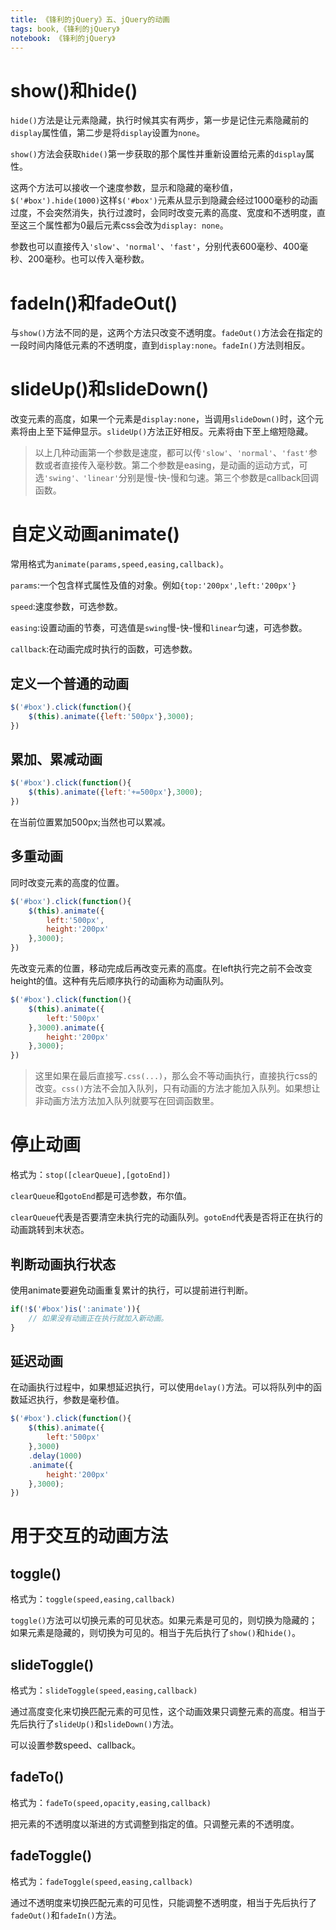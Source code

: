 ```yaml
---
title: 《锋利的jQuery》五、jQuery的动画
tags: book,《锋利的jQuery》
notebook: 《锋利的jQuery》
---
```


# show()和hide()

`hide()`方法是让元素隐藏，执行时候其实有两步，第一步是记住元素隐藏前的`display`属性值，第二步是将`display`设置为`none`。

`show()`方法会获取`hide()`第一步获取的那个属性并重新设置给元素的`display`属性。

这两个方法可以接收一个速度参数，显示和隐藏的毫秒值，`$('#box').hide(1000)`这样`$('#box')`元素从显示到隐藏会经过1000毫秒的动画过度，不会突然消失，执行过渡时，会同时改变元素的高度、宽度和不透明度，直至这三个属性都为0最后元素css会改为`display: none`。

参数也可以直接传入`'slow'`、`'normal'`、`'fast'`，分别代表600毫秒、400毫秒、200毫秒。也可以传入毫秒数。

# fadeIn()和fadeOut()

与`show()`方法不同的是，这两个方法只改变不透明度。`fadeOut()`方法会在指定的一段时间内降低元素的不透明度，直到`display:none`。`fadeIn()`方法则相反。

# slideUp()和slideDown()

改变元素的高度，如果一个元素是`display:none`，当调用`slideDown()`时，这个元素将由上至下延伸显示。`slideUp()`方法正好相反。元素将由下至上缩短隐藏。

> 以上几种动画第一个参数是速度，都可以传`'slow'`、`'normal'`、`'fast'`参数或者直接传入毫秒数。第二个参数是easing，是动画的运动方式，可选`'swing'、'linear'`分别是慢-快-慢和匀速。第三个参数是callback回调函数。

# 自定义动画animate()

常用格式为`animate(params,speed,easing,callback)`。

`params`:一个包含样式属性及值的对象。例如`{top:'200px',left:'200px'}`

`speed`:速度参数，可选参数。

`easing`:设置动画的节奏，可选值是`swing`慢-快-慢和`linear`匀速，可选参数。

`callback`:在动画完成时执行的函数，可选参数。

## 定义一个普通的动画

```js
$('#box').click(function(){
    $(this).animate({left:'500px'},3000);
})
```

## 累加、累减动画

```js
$('#box').click(function(){
    $(this).animate({left:'+=500px'},3000);
})
```

在当前位置累加500px;当然也可以累减。

## 多重动画

同时改变元素的高度的位置。

```js
$('#box').click(function(){
    $(this).animate({
        left:'500px',
        height:'200px'
    },3000);
})
```

先改变元素的位置，移动完成后再改变元素的高度。在left执行完之前不会改变height的值。这种有先后顺序执行的动画称为动画队列。

```js
$('#box').click(function(){
    $(this).animate({
        left:'500px'
    },3000).animate({
        height:'200px'
    },3000);
})
```

> 这里如果在最后直接写`.css(...)`，那么会不等动画执行，直接执行css的改变。`css()`方法不会加入队列，只有动画的方法才能加入队列。如果想让非动画方法方法加入队列就要写在回调函数里。


# 停止动画

格式为：`stop([clearQueue],[gotoEnd])`

`clearQueue`和`gotoEnd`都是可选参数，布尔值。

`clearQueue`代表是否要清空未执行完的动画队列。`gotoEnd`代表是否将正在执行的动画跳转到末状态。

## 判断动画执行状态

使用animate要避免动画重复累计的执行，可以提前进行判断。

```js
if(!$('#box')is(':animate')){
    // 如果没有动画正在执行就加入新动画。
}

```

## 延迟动画

在动画执行过程中，如果想延迟执行，可以使用`delay()`方法。可以将队列中的函数延迟执行，参数是毫秒值。

```js
$('#box').click(function(){
    $(this).animate({
        left:'500px'
    },3000)
    .delay(1000)
    .animate({
        height:'200px'
    },3000);
})
```

# 用于交互的动画方法

## toggle()

格式为：`toggle(speed,easing,callback)`

`toggle()`方法可以切换元素的可见状态。如果元素是可见的，则切换为隐藏的；如果元素是隐藏的，则切换为可见的。相当于先后执行了`show()`和`hide()`。

## slideToggle()

格式为：`slideToggle(speed,easing,callback)`

通过高度变化来切换匹配元素的可见性，这个动画效果只调整元素的高度。相当于先后执行了`slideUp()`和`slideDown()`方法。

可以设置参数speed、callback。

## fadeTo()

格式为：`fadeTo(speed,opacity,easing,callback)`

把元素的不透明度以渐进的方式调整到指定的值。只调整元素的不透明度。

## fadeToggle()

格式为：`fadeToggle(speed,easing,callback)`

通过不透明度来切换匹配元素的可见性，只能调整不透明度，相当于先后执行了`fadeOut()`和`fadeIn()`方法。

